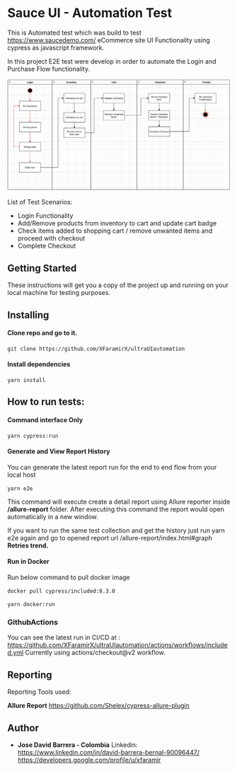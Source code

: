 # Sauce UI - Automation Test

This is Automated test which was build to test https://www.saucedemo.com/ eCommerce site UI Functionality using cypress as javascript framework.

In this project E2E test were develop in order to automate the Login and Purchase Flow functionality. 

![image](docs/e2eFlow.png)

List of Test Scenarios:  

* Login Functionality
* Add/Remove products from inventory to cart and update cart badge
* Check items added to  shopping cart / remove unwanted items and proceed with checkout
* Complete Checkout


## Getting Started

These instructions will get you a copy of the project up and running on your local machine for testing purposes.

## Installing

#### Clone repo and go to it.

```
git clone https://github.com/XFaramirX/ultraUIautomation
```

#### Install dependencies

```
yarn install
```

## How to run tests:

#### Command interface Only

```
yarn cypress:run
```

####  Generate and View Report History

You can generate the latest report run for the end to end flow from your local host
```
yarn e2e
```
This command will execute create a detail report using Allure reporter inside **/allure-report** folder.
After executing this command the report would open automatically in a new window. 

If you want to run the same test collection and get the history just run yarn e2e again and go to opened report url /allure-report/index.html#graph **Retries trend.** 

#### Run in Docker 
Run below command to pull docker image
```
docker pull cypress/included:8.3.0
```
```
yarn docker:run
```


### GithubActions
You can see the latest run in CI/CD at : https://github.com/XFaramirX/ultraUIautomation/actions/workflows/included.yml 
Currently using actions/checkout@v2 workflow.

## Reporting

Reporting Tools used:

**Allure Report**
https://github.com/Shelex/cypress-allure-plugin


## Author

- **Jose David Barrera - Colombia** 
Linkedin: https://www.linkedin.com/in/david-barrera-bernal-90096447/ 
https://developers.google.com/profile/u/xfaramir 
